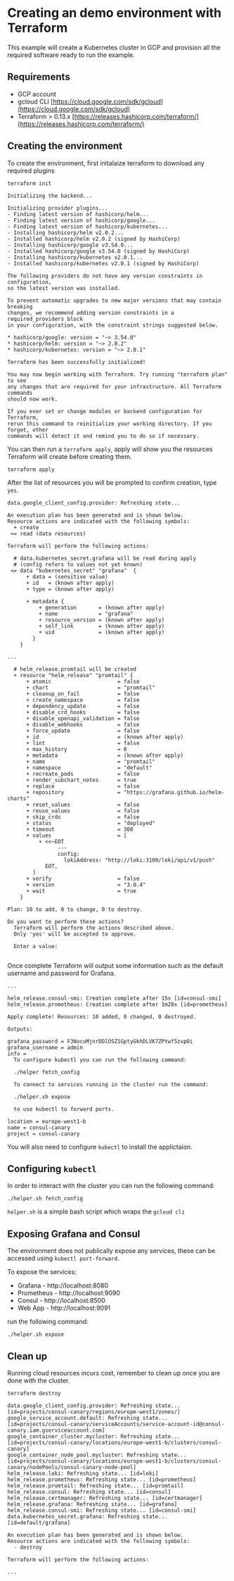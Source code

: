 # Creating an demo environment with Terraform

This example will create a Kubernetes cluster in GCP and provision all the required software ready to run the example.

## Requirements
* GCP account
* gcloud CLI [https://cloud.google.com/sdk/gcloud](https://cloud.google.com/sdk/gcloud)
* Terraform > 0.13.x [https://releases.hashicorp.com/terraform/](https://releases.hashicorp.com/terraform/)

## Creating the environment

To create the environment, first initalaize terraform to download any required plugins

```shell
terraform init
```

```shell
Initializing the backend...

Initializing provider plugins...
- Finding latest version of hashicorp/helm...
- Finding latest version of hashicorp/google...
- Finding latest version of hashicorp/kubernetes...
- Installing hashicorp/helm v2.0.2...
- Installed hashicorp/helm v2.0.2 (signed by HashiCorp)
- Installing hashicorp/google v3.54.0...
- Installed hashicorp/google v3.54.0 (signed by HashiCorp)
- Installing hashicorp/kubernetes v2.0.1...
- Installed hashicorp/kubernetes v2.0.1 (signed by HashiCorp)

The following providers do not have any version constraints in configuration,
so the latest version was installed.

To prevent automatic upgrades to new major versions that may contain breaking
changes, we recommend adding version constraints in a required_providers block
in your configuration, with the constraint strings suggested below.

* hashicorp/google: version = "~> 3.54.0"
* hashicorp/helm: version = "~> 2.0.2"
* hashicorp/kubernetes: version = "~> 2.0.1"

Terraform has been successfully initialized!

You may now begin working with Terraform. Try running "terraform plan" to see
any changes that are required for your infrastructure. All Terraform commands
should now work.

If you ever set or change modules or backend configuration for Terraform,
rerun this command to reinitialize your working directory. If you forget, other
commands will detect it and remind you to do so if necessary.
```

You can then run a `terraform apply`, apply will show you the resources Terraform will create before 
creating them.

```shell
terraform apply
```

After the list of resources you will be prompted to confirm creation, type `yes`.

```shell
data.google_client_config.provider: Refreshing state...

An execution plan has been generated and is shown below.
Resource actions are indicated with the following symbols:
  + create
 <= read (data resources)

Terraform will perform the following actions:

  # data.kubernetes_secret.grafana will be read during apply
  # (config refers to values not yet known)
 <= data "kubernetes_secret" "grafana"  {
      + data = (sensitive value)
      + id   = (known after apply)
      + type = (known after apply)

      + metadata {
          + generation       = (known after apply)
          + name             = "grafana"
          + resource_version = (known after apply)
          + self_link        = (known after apply)
          + uid              = (known after apply)
        }
    }

...

  # helm_release.promtail will be created
  + resource "helm_release" "promtail" {
      + atomic                     = false
      + chart                      = "promtail"
      + cleanup_on_fail            = false
      + create_namespace           = false
      + dependency_update          = false
      + disable_crd_hooks          = false
      + disable_openapi_validation = false
      + disable_webhooks           = false
      + force_update               = false
      + id                         = (known after apply)
      + lint                       = false
      + max_history                = 0
      + metadata                   = (known after apply)
      + name                       = "promtail"
      + namespace                  = "default"
      + recreate_pods              = false
      + render_subchart_notes      = true
      + replace                    = false
      + repository                 = "https://grafana.github.io/helm-charts"
      + reset_values               = false
      + reuse_values               = false
      + skip_crds                  = false
      + status                     = "deployed"
      + timeout                    = 300
      + values                     = [
          + <<~EOT
                ---
                config:
                  lokiAddress: "http://loki:3100/loki/api/v1/push"
            EOT,
        ]
      + verify                     = false
      + version                    = "3.0.4"
      + wait                       = true
    }

Plan: 10 to add, 0 to change, 0 to destroy.

Do you want to perform these actions?
  Terraform will perform the actions described above.
  Only 'yes' will be accepted to approve.

  Enter a value:


```

Once complete Terraform will output some information such as the default username and password for Grafana.

```shell
...

helm_release.consul-smi: Creation complete after 15s [id=consul-smi]
helm_release.prometheus: Creation complete after 1m28s [id=prometheus]

Apply complete! Resources: 10 added, 0 changed, 0 destroyed.

Outputs:

grafana_password = F3NocuMjnrDDlOSZ1GptyGkhDLVK7ZPtwf5zvpOi
grafana_username = admin
info =
  To configure kubectl you can run the following command:

  ./helper fetch_config

  To connect to services running in the cluster run the command:

  ./helper.sh expose

  to use kubectl to forward ports.

location = europe-west1-b
name = consul-canary
project = consul-canary
```

You will also need to configure `kubectl` to install the applictaion.

## Configuring `kubectl`

In order to interact with the cluster you can run the following command:

```
./helper.sh fetch_config 
```

`helper.sh` is a simple bash script which wraps the `gcloud cli`

## Exposing Grafana and Consul

The environment does not publically expose any services, these can be accessed using `kubectl port-forward`.
 
To expose the services:
* Grafana - http://localhost:8080
* Prometheus - http://localhost:9090
* Consul - http://localhost:8500
* Web App - http://localhost:9091

run the following command:

```shell
./helper.sh expose
```

## Clean up

Running cloud resources incurs cost, remember to clean up once you are done with the cluster.

```shell
terraform destroy
```

```shell
data.google_client_config.provider: Refreshing state... [id=projects/consul-canary/regions/europe-west1/zones/]
google_service_account.default: Refreshing state... [id=projects/consul-canary/serviceAccounts/service-account-id@consul-canary.iam.gserviceaccount.com]
google_container_cluster.mycluster: Refreshing state... [id=projects/consul-canary/locations/europe-west1-b/clusters/consul-canary]
google_container_node_pool.mycluster: Refreshing state... [id=projects/consul-canary/locations/europe-west1-b/clusters/consul-canary/nodePools/consul-canary-node-pool]
helm_release.loki: Refreshing state... [id=loki]
helm_release.prometheus: Refreshing state... [id=prometheus]
helm_release.promtail: Refreshing state... [id=promtail]
helm_release.consul: Refreshing state... [id=consul]
helm_release.certmanager: Refreshing state... [id=certmanager]
helm_release.grafana: Refreshing state... [id=grafana]
helm_release.consul-smi: Refreshing state... [id=consul-smi]
data.kubernetes_secret.grafana: Refreshing state... [id=default/grafana]

An execution plan has been generated and is shown below.
Resource actions are indicated with the following symbols:
  - destroy

Terraform will perform the following actions:

...
```
